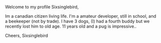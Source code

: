 Welcome to my profile Sixsinglebird, 

Im a canadian citizen living life.
I'm a amateur developer, still in school, and a beekeeper (not by trade).
I have 3 dogs, (I) had a fourth buddy but we recently lost him to old age.
11 years old and a pug is impressive..

  Cheers,
  Sixsinglebird
